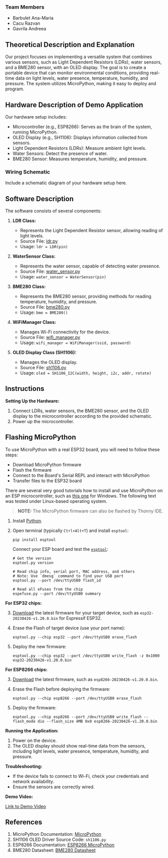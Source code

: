 ### Team Members

- Barbulet Ana-Maria
- Cacu Razvan
- Gavrila Andreea

## Theoretical Description and Explanation

Our project focuses on implementing a versatile system that combines various sensors, such as Light Dependent Resistors (LDRs), water sensors, and a BME280 sensor, with an OLED display. The goal is to create a portable device that can monitor environmental conditions, providing real-time data on light levels, water presence, temperature, humidity, and pressure. The system utilizes MicroPython, making it easy to deploy and program.

## Hardware Description of Demo Application

Our hardware setup includes:

- Microcontroller (e.g., ESP8266): Serves as the brain of the system, running MicroPython.
- OLED Display (e.g., SH1106): Displays information collected from sensors.
- Light Dependent Resistors (LDRs): Measure ambient light levels.
- Water Sensors: Detect the presence of water.
- BME280 Sensor: Measures temperature, humidity, and pressure.

### Wiring Schematic

Include a schematic diagram of your hardware setup here.

## Software Description

The software consists of several components:

1. **LDR Class:**
   - Represents the Light Dependent Resistor sensor, allowing reading of light levels.
   - Source File: [ldr.py](https://github.com/rzvn01/de2_project/blob/main/src/utilities/ldr.py)
   - Usage: `ldr = LDR(pin)`

2. **WaterSensor Class:**
   - Represents the water sensor, capable of detecting water presence.
   - Source File: [water_sensor.py](https://github.com/rzvn01/de2_project/blob/main/src/utilities/water_sensor.py)
   - Usage: `water_sensor = WaterSensor(pin)`

3. **BME280 Class:**
   - Represents the BME280 sensor, providing methods for reading temperature, humidity, and pressure.
   - Source File: [bme280.py](https://github.com/rzvn01/de2_project/blob/main/src/utilities/bme280.py)
   - Usage: `bme = BME280()`

4. **WiFiManager Class:**
   - Manages Wi-Fi connectivity for the device.
   - Source File: [wifi_manager.py](https://github.com/rzvn01/de2_project/blob/main/src/utilities/wifi_manager.py)
   - Usage: `wifi_manager = WiFiManager(ssid, password)`

5. **OLED Display Class (SH1106):**
   - Manages the OLED display.
   - Source File: [sh1106.py](https://github.com/rzvn01/de2_project/blob/main/src/utilities/lcd_oled.py)
   - Usage: `oled = SH1106_I2C(width, height, i2c, addr, rotate)`

## Instructions

**Setting Up the Hardware:**

1. Connect LDRs, water sensors, the BME280 sensor, and the OLED display to the microcontroller according to the provided schematic.
2. Power up the microcontroller.

## Flashing MicroPython

To use MicroPython with a real ESP32 board, you will need to follow these steps:

* Download MicroPython firmware
* Flash the firmware
* Connect to the Board's Serial REPL and interact with MicroPython
* Transfer files to the ESP32 board

There are several very good tutorials how to install and use MicroPython on an ESP microcontroller, such as [this one](https://pythonforundergradengineers.com/how-to-install-micropython-on-an-esp32.html) for Windows. The following text was tested under Linux-based operating system.

> **NOTE:** The MicroPython firmware can also be flashed by Thonny IDE.

1. Install [Python](https://www.python.org/downloads/).

2. Open terminal (typically `Ctrl+Alt+T`) and install `esptool`:

    ```shell
    pip install esptool
    ```

   Connect your ESP board and test the [`esptool`](https://docs.espressif.com/projects/esptool/en/latest/esp32/esptool/basic-commands.html#):

    ```shell
    # Get the version
    esptool.py version

    # Read chip info, serial port, MAC address, and others
    # Note: Use `dmesg` command to find your USB port
    esptool.py --port /dev/ttyUSB0 flash_id

    # Read all eFuses from the chip
    espefuse.py --port /dev/ttyUSB0 summary
    ```

**For ESP32 chips:**

3. [Download](http://micropython.org/download/) the latest firmware for your target device, such as `esp32-20230426-v1.20.0.bin` for Espressif ESP32.

4. Erase the Flash of target device (use your port name):

    ```shell
    esptool.py --chip esp32 --port /dev/ttyUSB0 erase_flash
    ```

5. Deploy the new firmware:

    ```shell
    esptool.py --chip esp32 --port /dev/ttyUSB0 write_flash -z 0x1000 esp32-20230426-v1.20.0.bin
    ```

**For ESP8266 chips:**

3. [Download](https://micropython.org/download/esp8266/) the latest firmware, such as `esp8266-20230426-v1.20.0.bin`.

4. Erase the Flash before deploying the firmware:

    ```shell
    esptool.py --chip esp8266 --port /dev/ttyUSB0 erase_flash
    ```

5. Deploy the firmware:

    ```shell
    esptool.py --chip esp8266 --port /dev/ttyUSB0 write_flash --flash_mode dio --flash_size 4MB 0x0 esp8266-20230426-v1.20.0.bin
    ```

**Running the Application:**

1. Power on the device.
2. The OLED display should show real-time data from the sensors, including light levels, water presence, temperature, humidity, and pressure.

**Troubleshooting:**

- If the device fails to connect to Wi-Fi, check your credentials and network availability.
- Ensure the sensors are correctly wired.

**Demo Video:**

[Link to Demo Video](insert_link_here)

## References

1. MicroPython Documentation: [MicroPython](https://micropython.org/)
2. SH1106 OLED Driver Source Code: `sh1106.py`
3. ESP8266 Documentation: [ESP8266 MicroPython](https://docs.micropython.org/en/latest/esp8266/)
4. BME280 Datasheet: [BME280 Datasheet](https://www.bosch-sensortec.com/media/boschsensortec/downloads/datasheets/bst-bme280-ds002.pdf)
